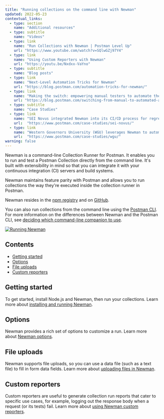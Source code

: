 ```yaml
---
title: "Running collections on the command line with Newman"
updated: 2022-05-23
contextual_links:
  - type: section
    name: "Additional resources"
  - type: subtitle
    name: "Videos"
  - type: link
    name: "Run Collections with Newman | Postman Level Up"
    url: "https://www.youtube.com/watch?v=SQlwGZj97Y4"
  - type: link
    name: "Using Custom Reporters with Newman"
    url: "https://youtu.be/Nxdxx-VaYno"
  - type: subtitle
    name: "Blog posts"
  - type: link
    name: "Next-Level Automation Tricks for Newman"
    url: "https://blog.postman.com/automation-tricks-for-newman/"
  - type: link
    name: "Making the switch: empowering manual testers to automate their API tests"
    url: "https://blog.postman.com/switching-from-manual-to-automated-api-testing/"
  - type: subtitle
    name: "Case Studies"
  - type: link
    name: "SEI Novus integrated Newman into its CI/CD process for regression testing"
    url:  "https://www.postman.com/case-studies/sei-novus/"
  - type: link
    name: "Western Governors University (WGU) leverages Newman to automate tests"
    url:  "https://www.postman.com/case-studies/wgu/"
warning: false
---
```

Newman is a command-line Collection Runner for Postman. It enables you to run and test a Postman Collection directly from the command line. It's built with extensibility in mind so that you can integrate it with your continuous integration (CI) servers and build systems.

Newman maintains feature parity with Postman and allows you to run collections the way they're executed inside the collection runner in Postman.

Newman resides in the [npm registry](https://www.npmjs.com/package/newman) and on [GitHub](https://github.com/postmanlabs/newman).

You can also run collections from the command line using the [Postman CLI](/docs/postman-cli/postman-cli-overview/). For more information on the differences between Newman and the Postman CLI, see [deciding which command-line companion to use](/docs/postman-cli/postman-cli-overview/#deciding-which-command-line-companion-to-use).

[![Running Newman](https://assets.postman.com/postman-docs/newman-running-in-terminal.gif)](https://assets.postman.com/postman-docs/newman-running-in-terminal.gif)

## Contents

* [Getting started](#getting-started)
* [Options](#options)
* [File uploads](#file-uploads)
* [Custom reporters](#custom-reporters)

## Getting started

To get started, install Node.js and Newman, then run your collections. Learn more about [installing and running Newman](/docs/collections/using-newman-cli/installing-running-newman/).

## Options

Newman provides a rich set of options to customize a run. Learn more about [Newman options](/docs/collections/using-newman-cli/newman-options/).

## File uploads

Newman supports file uploads, so you can use a data file (such as a text file) to fill in form data fields. Learn more about [uploading files in Newman](/docs/collections/using-newman-cli/newman-file-uploads/).

## Custom reporters

Custom reporters are useful to generate collection run reports that cater to specific use cases, for example, logging out the response body when a request (or its tests) fail. Learn more about [using Newman custom reporters](/docs/collections/using-newman-cli/newman-custom-reporters/).
